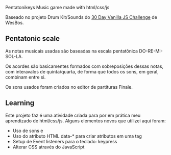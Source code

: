 Pentatonikeys
Music game made with html/css/js

Baseado no projeto Drum Kit/Sounds do [30 Day Vanilla JS Challenge](https://JavaScript30.com) de WesBos.

## Pentatonic scale
As notas musicais usadas são baseadas na escala pentatônica DO-RE-MI-SOL-LA.

Os acordes são basicamentes formados com sobreposições dessas notas, com interavalos de quinta/quarta, de forma que todos os sons, em geral, combinam entre si.

Os sons usados foram criados no editor de partituras Finale.

## Learning

Este projeto faz é uma atividade criada para por em prática meu aprendizado de html/css/js.
Alguns elementos novos que utilizei aqui foram:
  - Uso de sons e <audio> tag em hmtl
  - Uso do atributo HTML data-* para criar atributos em uma tag
  - Setup de Event listeners para o teclado: keypress
  - Alterar CSS através do JavaScript
